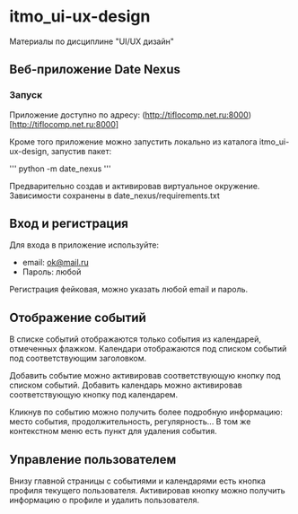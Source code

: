 # itmo_ui-ux-design
Материалы по дисциплине "UI/UX дизайн"

## Веб-приложение Date Nexus

### **Запуск**

Приложение доступно по адресу:
(http://tiflocomp.net.ru:8000)[http://tiflocomp.net.ru:8000]

Кроме того приложение можно запустить локально из каталога itmo_ui-ux-design, запустив пакет:

'''
python -m date_nexus
'''

Предварительно создав и активировав виртуальное окружение. Зависимости сохранены в date_nexus/requirements.txt

## **Вход и регистрация**

Для входа в приложение используйте:
- email:  ok@mail.ru
- Пароль: любой

Регистрация фейковая, можно указать любой email и пароль.

## **Отображение событий**

В списке событий отображаются только события из календарей, отмеченных флажком.
Календари отображаются под списком событий под соответствующим заголовком.

Добавить событие можно активировав соответствующую кнопку под списком событий.
Добавить календарь можно активировав соответствующую кнопку под календарем.

Кликнув по событию можно получить более подробную информацию: место события, продолжительность, регулярность...
В том же контекстном меню есть пункт для удаления события.

## **Управление пользователем**

Внизу главной страницы с событиями и календарями есть кнопка профиля текущего пользователя.
Активировав кнопку можно получить информацию о профиле и удалить пользователя.


